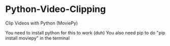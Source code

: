 # Python-Video-Clipping
Clip Videos with Python (MoviePy)

You need to install python for this to work (duh)
You also need pip to do "pip install moviepy" in the terminal
